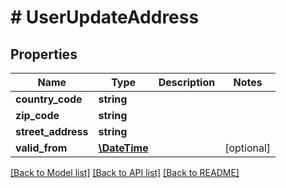 # # UserUpdateAddress

## Properties

Name | Type | Description | Notes
------------ | ------------- | ------------- | -------------
**country_code** | **string** |  | 
**zip_code** | **string** |  | 
**street_address** | **string** |  | 
**valid_from** | [**\DateTime**](\DateTime.md) |  | [optional] 

[[Back to Model list]](../../README.md#documentation-for-models) [[Back to API list]](../../README.md#documentation-for-api-endpoints) [[Back to README]](../../README.md)


